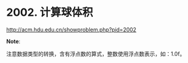 # 2002. 计算球体积

http://acm.hdu.edu.cn/showproblem.php?pid=2002

**Note**:

注意数据类型的转换，含有浮点数的算式，整数使用浮点数表示，如：1.0f。